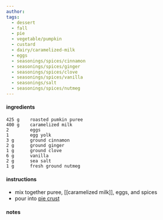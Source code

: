 ```yaml
---
author: 
tags:
  - dessert
  - fall
  - pie
  - vegetable/pumpkin
  - custard
  - dairy/caramelized-milk
  - eggs
  - seasonings/spices/cinnamon
  - seasonings/spices/ginger
  - seasonings/spices/clove
  - seasonings/spices/vanilla
  - seasonings/salt
  - seasonings/spices/nutmeg
---
```

#### ingredients
	425 g    roasted pumkin puree
	400 g    caramelized milk
	2        eggs
	1        egg yolk
	3 g      ground cinnamon
	2 g      ground ginger
	1 g      ground clove
	6 g      vanilla
	2 g      sea salt
	1 g      fresh ground nutmeg


#### instructions
- mix together puree, [[caramelized milk]], eggs, and spices
- pour into [pie crust](pie%20crust.md)

#### notes
